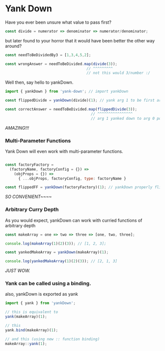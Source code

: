 # Yank Down

Have you ever been unsure what value to pass first?

```javascript
const divide = numerator => denominator => numerator/denominator;
```

but later found to your horror that it would have been better the other way around?

```javascript
const needToBeDividedBy3 = [1,3,4,5,2];

const wrongAnswer = needToBeDivided.map(divide(3));
                                     // ^^^^^^^^^
                                     // not this would 3/number :/
```

Well then, say hello to yankDown.

```javascript
import { yankDown } from 'yank-down'; // import yankDown

const flippedDivide = yankDown(divide)(1); // yank arg 1 to be first arg

const correctAnswer = needToBeDivided.map(flippedDivide(3));
                                       // ^^^^^^^^^^^^^^^^
                                       // arg 1 yanked down to arg 0 pos
```

_AMAZING!!!_

### Multi-Parameter Functions
Yank Down will even work with multi-parameter functions.

```javascript

const factoryFactory =
  (factoryName, factoryConfig = {}) =>
    (objProps = {}) =>
      { ...objProps, factoryConfig, type: factoryName }

const flippedFF = yankDown(factoryFactory)(1); // yankDown properly flips calls
```

_SO CONVENIENT~~~~_

### Arbitrary Curry Depth

As you would expect, yankDown can work with curried functions of arbitrary depth

```javascript
const makeArray = one => two => three => [one, two, three];

console.log(makeArray(1)(2)(3)); // [1, 2, 3];

const yankedMakeArray = yankDown(makeArray)(1);

console.log(yankedMakeArray(1)(2)(3)); // [2, 1, 3]
```

*JUST WOW.*

### Yank can be called using a binding.  

also, yankDown is exported as yank

```javascript
import { yank } from 'yankDown';

// this is equivalent to
yank(makeArray)(1);

// this
yank.bind(makeArray)(1);

// and this (using new :: function binding)
makeArray::yank(1);

```
